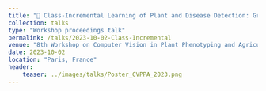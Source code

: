```yaml
---
title: "🌿 Class-Incremental Learning of Plant and Disease Detection: Growing Branches with Knowledge Distillation"
collection: talks
type: "Workshop proceedings talk"
permalink: /talks/2023-10-02-Class-Incremental
venue: "8th Workshop on Computer Vision in Plant Phenotyping and Agriculture (CVPPA)"
date: 2023-10-02
location: "Paris, France"
header:
    teaser: ../images/talks/Poster_CVPPA_2023.png
---
```


